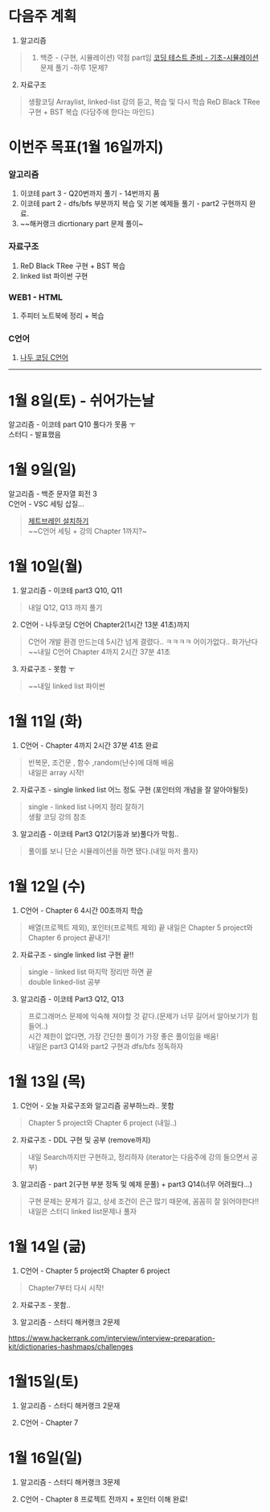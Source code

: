 # 다음주 계획
1. 알고리즘  
  > 
  > 1. 백준 - (구현, 시뮬레이션) 약점 part임 [코딩 테스트 준비 - 기초-시뮬레이션](https://www.acmicpc.net/workbook/view/93805)문제 풀기 -하루 1문제?  


2. 자료구조  
> 생활코딩 Arraylist, linked-list 강의 듣고, 복습 및 다시 학습
> ReD Black TRee 구현 + BST 복습 (다담주에 한다는 마인드)   


# 이번주 목표(1월 16일까지)

### 알고리즘  
1. 이코테 part 3 - Q20번까지 풀기  - 14번까지 품
2. 이코테 part 2 - dfs/bfs 부분까지 복습 및 기본 예제들 풀기 - part2 구현까지 완료. 
3. ~~해커랭크 dicrtionary part 문제 풀이~

### 자료구조  
1. ReD Black TRee 구현 + BST 복습  
2. linked list 파이썬 구현  

### WEB1 - HTML
1. 주피터 노트북에 정리 + 복습  
  
### C언어
1.  [나두 코딩 C언어](https://www.youtube.com/watch?v=q6fPjQAzll8&t=6948s)
---
# 1월 8일(토) - 쉬어가는날

알고리즘 - 이코테 part Q10 풀다가 못품 ㅜ  
스터디 - 발표했음

# 1월 9일(일)
알고리즘 - 백준 문자열 회전 3  
C언어 - VSC 세팅 삽질...  
  > [제트브레인 설치하기](https://www.jetbrains.com/)  
  > ~~C언어 세팅 + 강의 Chapter 1까지?~

# 1월 10일(월)
1. 알고리즘 - 이코테 part3 Q10, Q11  
  > 내일 Q12, Q13 까지 풀기
2. C언어  - 나두코딩 C언어 Chapter2(1시간 13분 41초)까지  
  > C언어 개발 환경 만드는데 5시간 넘게 결렸다.. ㅋㅋㅋㅋ 어이가없다.. 화가난다  
  > ~~내일 C언어 Chapter 4까지 2시간 37분 41초

3. 자료구조  - 못함 ㅜ
  > ~~내일 linked list 파이썬

# 1월 11일 (화)  
1. C언어 - Chapter 4까지 2시간 37분 41초 완료  
  > 반복문, 조건문 , 함수 ,random(난수)에 대해 배움  
  > 내일은 array 시작!  

2. 자료구조 - single linked list 어느 정도 구현 (포인터의 개념을 잘 알아야될듯) 
  > single - linked list 나머지 정리 잘하기  
  > 생활 코딩 강의 참조

3. 알고리즘 -  이코테 Part3 Q12(기둥과 보)풀다가 막힘..  

  > 풀이를 보니 단순 시뮬레이션을 하면 됐다.(내일 마저 풀자)

# 1월 12일 (수)
1. C언어 - Chapter 6 4시간 00초까지 학습
  >  배열(프로젝트 제외), 포인터(프로젝트 제외) 끝
  > 내일은 Chapter 5 project와 Chapter 6 project 끝내기!  

2. 자료구조 - single linked list 구현 끝!! 
  > single - linked list 마지막 정리만 하면 끝  
  > double linked-list 공부

3. 알고리즘 -  이코테 Part3 Q12, Q13  
  > 프로그래머스 문제에 익숙해 져야할 것 같다.(문제가 너무 길어서 알아보기가 힘들어..)    
  > 시간 제한이 없다면, 가장 간단한 풀이가 가장 좋은 풀이임을 배움!  
  > 내일은 part3 Q14와 part2 구현과 dfs/bfs 정독하자

# 1월 13일 (목)
1. C언어 -  오늘 자료구조와 알고리즘 공부하느라.. 못함
> Chapter 5 project와 Chapter 6 project (내일..)

2. 자료구조  - DDL 구현 및 공부 (remove까지)  

> 내일 Search까지만 구현하고, 정리하자 (iterator는 다음주에 강의 들으면서 공부)

3. 알고리즘 - part 2(구현 부분 정독 및 예제 문풀) + part3 Q14(너무 어려웠다...)
> 구현 문제는 문제가 길고, 상세 조건이 은근 많기 때문에, 꼼꼼히 잘 읽어야한다!!  
> 내일은 스터디 linked list문제나 풀자

# 1월 14일 (긂)
1. C언어 - Chapter 5 project와 Chapter 6 project
> Chapter7부터 다시 시작!  

2. 자료구조 - 못함..

3. 알고리즘 - 스터디 해커랭크 2문제

https://www.hackerrank.com/interview/interview-preparation-kit/dictionaries-hashmaps/challenges
# 1월15일(토)  

1. 알고리즘 - 스터디 해커랭크 2문재 

2. C언어 - Chapter 7

# 1월 16일(일)

1. 알고리즘 - 스터디 해커랭크 3문제  

2. C언어 - Chapter 8 프로젝트 전까지  + 포인터 이해 완료!
